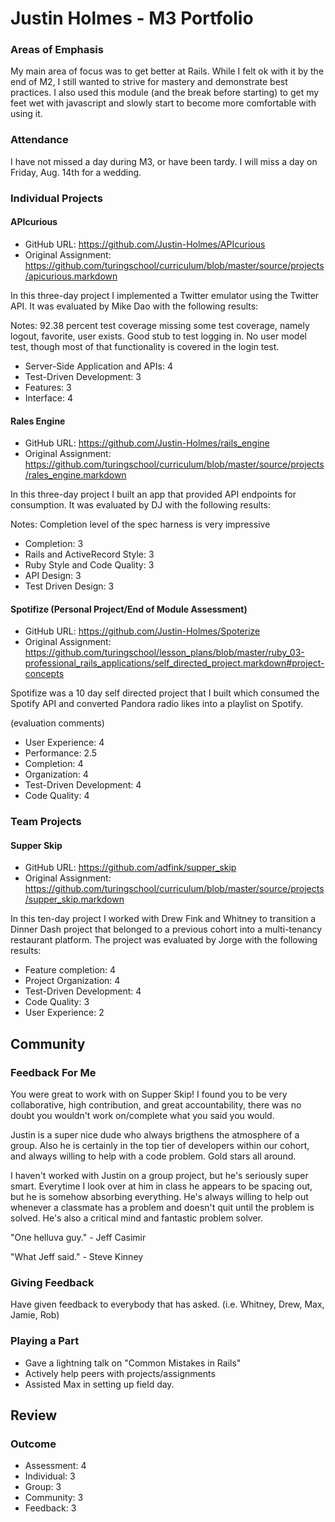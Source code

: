 # Justin Holmes - M3 Portfolio

### Areas of Emphasis

My main area of focus was to get better at Rails.  While I felt ok with it by
the end of M2, I still wanted to strive for mastery and demonstrate best
practices.  I also used this module (and the break before starting) to get
my feet wet with javascript and slowly start to become more comfortable with
using it.

### Attendance

I have not missed a day during M3, or have been tardy. I will miss a day on
Friday, Aug. 14th for a wedding.

### Individual Projects

#### APIcurious

* GitHub URL: https://github.com/Justin-Holmes/APIcurious
* Original Assignment: https://github.com/turingschool/curriculum/blob/master/source/projects/apicurious.markdown

In this three-day project I implemented a Twitter emulator using the Twitter API. It was evaluated by Mike Dao with the following results:

Notes: 92.38 percent test coverage missing some test coverage,
namely logout, favorite, user exists. Good stub to test logging in.
No user model test, though most of that functionality is covered in
the login test.

  * Server-Side Application and APIs:  4
  * Test-Driven Development: 3
  * Features: 3
  * Interface: 4

#### Rales Engine

* GitHub URL: https://github.com/Justin-Holmes/rails_engine
* Original Assignment: https://github.com/turingschool/curriculum/blob/master/source/projects/rales_engine.markdown

In this three-day project I built an app that provided API endpoints for consumption. It was evaluated by DJ with the following results:

Notes: Completion level of the spec harness is very impressive

  * Completion: 3
  * Rails and ActiveRecord Style:  3
  * Ruby Style and Code Quality: 3
  * API Design: 3
  * Test Driven Design: 3

#### Spotifize (Personal Project/End of Module Assessment)

* GitHub URL: https://github.com/Justin-Holmes/Spoterize
* Original Assignment: https://github.com/turingschool/lesson_plans/blob/master/ruby_03-professional_rails_applications/self_directed_project.markdown#project-concepts

Spotifize was a 10 day self directed project that I built which consumed the Spotify API and converted Pandora radio likes into a playlist on Spotify.

(evaluation comments)

  * User Experience: 4
  * Performance: 2.5
  * Completion: 4
  * Organization: 4
  * Test-Driven Development: 4
  * Code Quality: 4


### Team Projects

#### Supper Skip

* GitHub URL: https://github.com/adfink/supper_skip
* Original Assignment: https://github.com/turingschool/curriculum/blob/master/source/projects/supper_skip.markdown

In this ten-day project I worked with Drew Fink and Whitney to transition a Dinner Dash project that belonged to a previous cohort into a multi-tenancy restaurant platform. The project was evaluated by Jorge with the following results:

  * Feature completion:  4
  * Project Organization: 4
  * Test-Driven Development: 4
  * Code Quality: 3
  * User Experience: 2

## Community

### Feedback For Me

You were great to work with on Supper Skip! I found you to be very collaborative, high contribution, and great accountability, there was no doubt you wouldn't work on/complete what you said you would.

Justin is a super nice dude who always brigthens the atmosphere of a group. Also he is certainly in the top tier of developers within our cohort, and always willing to help with a code problem. Gold stars all around.

I haven't worked with Justin on a group project, but he's seriously super smart. Everytime I look over at him in class he appears to be spacing out, but he is somehow absorbing everything. He's always willing to help out whenever a classmate has a problem and doesn't quit until the problem is solved. He's also a critical mind and fantastic problem solver.

"One helluva guy." - Jeff Casimir

"What Jeff said." - Steve Kinney

### Giving Feedback

Have given feedback to everybody that has asked. (i.e. Whitney, Drew, Max, Jamie, Rob)

### Playing a Part

  * Gave a lightning talk on "Common Mistakes in Rails"
  * Actively help peers with projects/assignments
  * Assisted Max in setting up field day.

## Review



### Outcome

* Assessment: 4
* Individual: 3
* Group: 3
* Community: 3
* Feedback: 3
